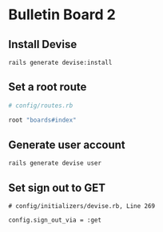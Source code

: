 # Bulletin Board 2

## Install Devise

```
rails generate devise:install
```
## Set a root route

```ruby
# config/routes.rb

root "boards#index"
```

## Generate user account

```
rails generate devise user
```

## Set sign out to GET

```
# config/initializers/devise.rb, Line 269

config.sign_out_via = :get
```
